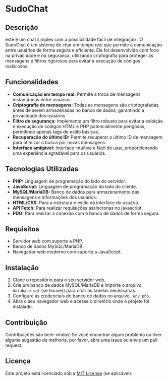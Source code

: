 # SudoChat

## Descrição

este é um chat simples com a possibilidade fácil de integração .
O SudoChat é um sistema de chat em tempo real que permite a comunicação entre usuários de forma segura e eficiente. Ele foi desenvolvido com foco na privacidade e na segurança, utilizando criptografia para proteger as mensagens e filtros rigorosos para evitar a execução de códigos maliciosos.

## Funcionalidades

* **Comunicação em tempo real:** Permite a troca de mensagens instantâneas entre usuários.
* **Criptografia de mensagens:** Todas as mensagens são criptografadas antes de serem armazenadas no banco de dados, garantindo a privacidade dos usuários.
* **Filtro de segurança:** Implementa um filtro robusto para evitar a exibição e execução de códigos HTML e PHP potencialmente perigosos, permitindo apenas tags de estilo básicas.
* **Recuperação do último ID:** Permite recuperar o último ID de mensagem para otimizar a busca por novas mensagens.
* **Interface amigável:** Interface intuitiva e fácil de usar, proporcionando uma experiência agradável para os usuários.

## Tecnologias Utilizadas

* **PHP:** Linguagem de programação do lado do servidor.
* **JavaScript:** Linguagem de programação do lado do cliente.
* **MySQL/MariaDB:** Banco de dados para armazenamento das mensagens e informações dos usuários.
* **HTML/CSS:** Para a estrutura e estilo da interface do usuário.
* **API Fetch:** Para realizar requisições assíncronas no javascript.
* **PDO:** Para realizar a conexão com o banco de dados de forma segura.

## Requisitos

* Servidor web com suporte a PHP.
* Banco de dados MySQL/MariaDB.
* Navegador web moderno com suporte a JavaScript.

## Instalação

1.  Clone o repositório para o seu servidor web.
2.  Crie um banco de dados MySQL/MariaDB e importe o arquivo `database.sql` (se houver) para criar as tabelas necessárias.
3.  Configure as credenciais do banco de dados no arquivo `.env.php`.
4.  Abra o seu navegador web e acesse o diretório onde o projeto foi instalado.

## Contribuição

Contribuições são bem-vindas! Se você encontrar algum problema ou tiver alguma sugestão de melhoria, por favor, abra uma issue ou envie um pull request.

## Licença

Este projeto está licenciado sob a [MIT License](LICENSE) (se aplicável).